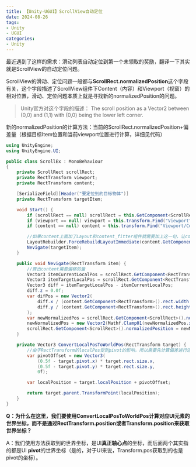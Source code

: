 ```yaml
---
title: 【Unity-UGUI】ScrollView自动定位
date: 2024-08-26
tags: 
- Unity 
- UGUI
categories: 
- Unity
---
```




最近遇到了这样的需求：滑动列表自动定位到第一个未领取的奖励，翻译一下其实就是ScrollView的自动定位问题。

ScrollView的滑动、定位问题一般都与**ScrollRect.normalizedPosition**这个字段有关，这个字段描述了ScrollView组件下Content（内容）和Viewport（视窗）的相对位置，滑动、定位问题本质上就是寻找新的normalizedPosition的问题。

> Unity官方对这个字段的描述：
> The scroll position as a Vector2 between (0,0) and (1,1) with (0,0) being the lower left corner.

新的normalizedPosition的计算方法：当前的ScrollRect.normalizedPosition+偏差量（根据目标Item位置和当前viewport位置进行计算，详细见代码）
```csharp
using UnityEngine;
using UnityEngine.UI;

public class ScrollEx : MonoBehaviour
{
    private ScrollRect scrollRect;
    private RectTransform viewport;
    private RectTransform content;

    [SerializeField][Header("要定位到的目标物体")]
    private RectTransform targetItem;

    void Start() {
        if (scrollRect == null) scrollRect = this.GetComponent<ScrollRect>();
        if (viewport == null) viewport = this.transform.Find("Viewport").GetComponent<RectTransform>();
        if (content == null) content = this.transform.Find("Viewport/Content").GetComponent<RectTransform>();

        //如果content上面加了Layout和content_fitter组件就需要加上这一句，让content自适应在计算之前进行
        LayoutRebuilder.ForceRebuildLayoutImmediate(content.GetComponent<RectTransform>());
        Nevigate(targetItem);
    }

    public void Nevigate(RectTransform item) {
        //算出content需要偏移的量
        Vector3 itemCurrentLocalPos = scrollRect.GetComponent<RectTransform>().InverseTransformVector(ConvertLocalPosToWorldPos(viewport));
        Vector3 itemTargetLocalPos = scrollRect.GetComponent<RectTransform>().InverseTransformVector(ConvertLocalPosToWorldPos(item));
        Vector3 diff = itemTargetLocalPos - itemCurrentLocalPos;
        diff.z = 0.0f;
        var difPos = new Vector2(
            diff.x / (content.GetComponent<RectTransform>().rect.width - viewport.rect.width),
            diff.y / (content.GetComponent<RectTransform>().rect.height - viewport.rect.height)
        );
        var newNormalizedPos = scrollRect.GetComponent<ScrollRect>().normalizedPosition + difPos;
        newNormalizedPos = new Vector2(Mathf.Clamp01(newNormalizedPos.x), Mathf.Clamp01(newNormalizedPos.y));
        scrollRect.GetComponent<ScrollRect>().normalizedPosition = newNormalizedPos;
    }

    private Vector3 ConvertLocalPosToWorldPos(RectTransform target) {
    	//由于RectTransform的localPos受到pivot的影响，所以需要先计算偏差进行还原
        var pivotOffset = new Vector3(
            (0.5f - target.pivot.x) * target.rect.size.x,
            (0.5f - target.pivot.y) * target.rect.size.y,
            0f);

        var localPosition = target.localPosition + pivotOffset;

        return target.parent.TransformPoint(localPosition);
    }
}
```

**Q：为什么在这里，我们要使用ConvertLocalPosToWorldPos计算对应UI元素的世界坐标，而不是通过RectTransform.position或者Transform.position来获取世界坐标？**

A：我们使用方法获取到的世界坐标，是UI**真正轴心点**的坐标，而后面两个其实指的都是UI **pivot**的世界坐标（是的，对于UI来说，Transform.pos获取到的也是pivot的坐标）。

